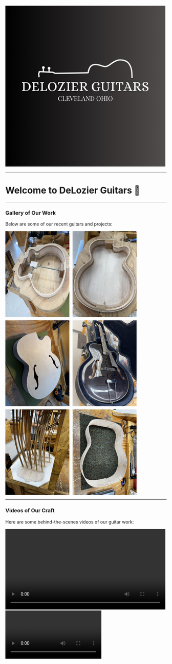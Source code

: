![Logo](/media/delozier_guitars.jpg)

---
# Welcome to DeLozier Guitars 🎸
---

### **Gallery of Our Work**
Below are some of our recent guitars and projects:

<div style="display: flex; flex-wrap: wrap; gap: 10px;">
  <img src="/media/IMG_0303.jpg" alt="Guitar Image 1" width="200">
  <img src="/media/IMG_0315.jpg" alt="Guitar Image 2" width="200">
  <img src="/media/IMG_0340.jpg" alt="Guitar Image 3" width="200">
  <img src="/media/IMG_0492.jpg" alt="Guitar Image 4" width="200">
  <img src="/media/IMG_3589.jpg" alt="Guitar Image 5" width="200">
  <img src="/media/IMG_3597.jpg" alt="Guitar Image 6" width="200">
</div>

---

### **Videos of Our Craft**
Here are some behind-the-scenes videos of our guitar work:

<video width="500" controls>
  <source src="/media/IMG_0498.mp4" type="video/mp4">
  Your browser does not support the video tag.
</video>

<video width="300" controls>
  <source src="/media/IMG_4648.mp4" type="video/mp4">
  Your browser does not support the video tag.
</video>
